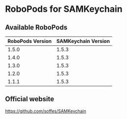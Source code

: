 # RoboPods for SAMKeychain

## Available RoboPods

| RoboPods Version  | SAMKeychain Version |
|-------------------|---------------------|
| 1.5.0             | 1.5.3               |
| 1.4.0             | 1.5.3               |
| 1.3.0             | 1.5.3               |
| 1.2.0             | 1.5.3               |
| 1.1.1             | 1.5.3               |

## Official website

https://github.com/soffes/SAMKeychain
